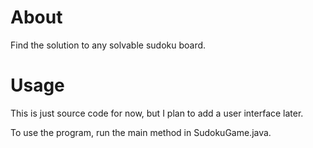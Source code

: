 # About
Find the solution to any solvable sudoku board.

# Usage
This is just source code for now, but I plan to add a user interface later. 

To use the program, run the main method in SudokuGame.java.
